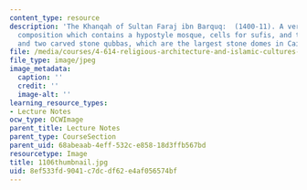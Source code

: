 ```yaml
---
content_type: resource
description: 'The Khanqah of Sultan Faraj ibn Barquq:  (1400-11). A very symmetrical
  composition which contains a hypostyle mosque, cells for sufis, and two minarets
  and two carved stone qubbas, which are the largest stone domes in Cairo.'
file: /media/courses/4-614-religious-architecture-and-islamic-cultures-fall-2002/8ef533fd9041c7dcdf62e4af056574bf_1106thumbnail.jpg
file_type: image/jpeg
image_metadata:
  caption: ''
  credit: ''
  image-alt: ''
learning_resource_types:
- Lecture Notes
ocw_type: OCWImage
parent_title: Lecture Notes
parent_type: CourseSection
parent_uid: 68abeaab-4eff-532c-e858-18d3ffb567bd
resourcetype: Image
title: 1106thumbnail.jpg
uid: 8ef533fd-9041-c7dc-df62-e4af056574bf
---
```

